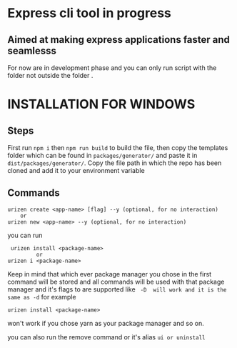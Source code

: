# Express cli tool in progress

## Aimed at making express applications faster and seamlesss
 For now are in development phase and you can only run script with the folder not outside the folder .

 # INSTALLATION FOR WINDOWS 

 ## Steps
 First run `npm i` then `npm run build` to build the file, then copy the templates folder which can be found in `packages/generator/` and paste it in `dist/packages/generator/`.
Copy the file path in which the repo has been cloned and add it to your environment variable 

## Commands
  ```
urizen create <app-name> [flag] --y (optional, for no interaction)
      or
urizen new <app-name> --y (optional, for no interaction)
```

you can run 
```
 urizen install <package-name>
         or
urizen i <package-name>
```
Keep in mind that which ever package manager you chose in the first command will be stored and all commands will be used with that package manager and it's flags to are supported like ``` -D  will work and it is the same as -d```
for example 
  ```
urizen install <package-name>
```
won't work if you chose yarn as your package manager and so on.


you can also run the remove command or it's alias   ``` ui or uninstall ``` 
